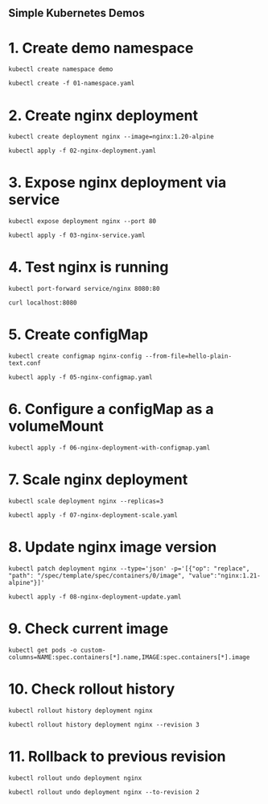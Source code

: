 ## Simple Kubernetes Demos
# 1. Create demo namespace

`kubectl create namespace demo`

`kubectl create -f 01-namespace.yaml`

# 2. Create nginx deployment

`kubectl create deployment nginx --image=nginx:1.20-alpine`

`kubectl apply -f 02-nginx-deployment.yaml`

# 3. Expose nginx deployment via service

`kubectl expose deployment nginx --port 80`

`kubectl apply -f 03-nginx-service.yaml`

# 4. Test nginx is running

`kubectl port-forward service/nginx 8080:80`

`curl localhost:8080`
# 5. Create configMap

`kubectl create configmap nginx-config --from-file=hello-plain-text.conf`

`kubectl apply -f 05-nginx-configmap.yaml`

# 6. Configure a configMap as a volumeMount

`kubectl apply -f 06-nginx-deployment-with-configmap.yaml`

# 7. Scale nginx deployment

`kubectl scale deployment nginx --replicas=3`

`kubectl apply -f 07-nginx-deployment-scale.yaml`

# 8. Update nginx image version

`kubectl patch deployment nginx --type='json' -p='[{"op": "replace", "path": "/spec/template/spec/containers/0/image", "value":"nginx:1.21-alpine"}]'`

`kubectl apply -f 08-nginx-deployment-update.yaml`

# 9. Check current image

`kubectl get pods -o custom-columns=NAME:spec.containers[*].name,IMAGE:spec.containers[*].image`

# 10. Check rollout history

`kubectl rollout history deployment nginx`

`kubectl rollout history deployment nginx --revision 3`

# 11. Rollback to previous revision

`kubectl rollout undo deployment nginx`

`kubectl rollout undo deployment nginx --to-revision 2`



# 

